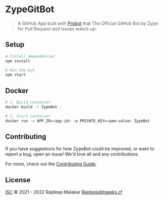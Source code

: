 # ZypeGitBot

> A GitHub App built with [Probot](https://github.com/probot/probot) that The Official GitHub Bot by Zype for Pull Request and Issues watch-up.

## Setup

```sh
# Install dependencies
npm install

# Run the bot
npm start
```

## Docker

```sh
# 1. Build container
docker build -t ZypeBot .

# 2. Start container
docker run -e APP_ID=<app-id> -e PRIVATE_KEY=<pem-value> ZypeBot
```

## Contributing

If you have suggestions for how ZypeBot could be improved, or want to report a bug, open an issue! We'd love all and any contributions.

For more, check out the [Contributing Guide](CONTRIBUTING.md).

## License

[ISC](LICENSE) © 2021 - 2022 Rajdeep Malakar <Rajdeep@tgeeks.cf>
